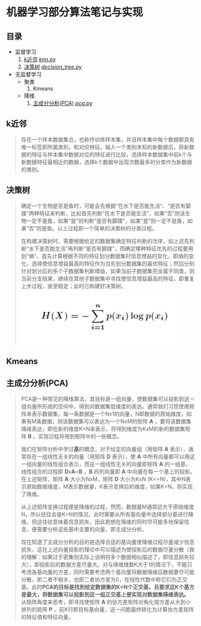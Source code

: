 # 机器学习部分算法笔记与实现
## 目录
- 监督学习
    1. [k近邻](https://github.com/HauWong/Machine_Learning_Practice#k%E8%BF%91%E9%82%BB) *[knn.py](https://github.com/HauWong/Machine_Learning_Practice/blob/master/py_files/knn.py)*
    2. [决策树](https://github.com/HauWong/Machine_Learning_Practice#%E5%86%B3%E7%AD%96%E6%A0%91) *[decision_tree.py](https://github.com/HauWong/Machine_Learning_Practice/blob/master/py_files/decision_tree.py)*
- 无监督学习
	- 聚类
	  1. Kmeans
	- 降维
	  1. [主成分分析(PCA)](https://github.com/HauWong/Machine_Learning_Practice#%E4%B8%BB%E6%88%90%E5%88%86%E5%88%86%E6%9E%90pca) *[pca.py](https://github.com/HauWong/Machine_Learning_Practice/blob/master/py_files/pca.py)*

## k近邻
> 存在一个样本数据集合，也称作训练样本集，并且样本集中每个数据都具有唯一标签即所属类别，和对应特征。输入一个类别未知的新数据后，将新数据的特征与样本集中数据对应的特征进行比较，选择样本数据集中前k个与新数据特征最相近的数据，选择k个数据中出现次数最多的分类作为新数据的类别。

## 决策树
> 确定一个生物是否是鱼时，可能会先根据“在水下是否能生活”、“是否有脚蹼”两种特征来判断，比如首先判断“在水下是否能生活”，如果“否”则该生物一定不是鱼，如果“是”则判断“是否有脚蹼”，如果“是”则一定不是鱼，如果“否”则是鱼。以上过程即一个简单的决策树的分类过程。   
> 
> 在构建决策树时，需要根据给定的数据集确定特征判断的次序，如上述先判断“水下是否能生活”再判断“是否有脚蹼”，而确定哪种特征优先的过程要用到“熵”。首先计算根据不同的特征划分数据集时信息增益的变化，即熵的变化，选择使信息增益最高的特征作为当先划分数据集的最优特征；然后分别针对划分后的多个子数据集判断增益，如果当前子数据集完全属于同类，则当前分支结束，继续在其他子数据集中寻找使信息增益最高的特征，即重复上步过程，直至稳定；此时已构建好决策树。
![熵计算公式](https://github.com/HauWong/Machine_Learning_Practice/blob/master/images/entropy.png)

## Kmeans
> 

## 主成分分析(PCA)
> PCA是一种常见的降维算法，其目标是一组向量，使数据集可以投影到这一组向量所形成的空间中，得到对数据集低维度的表达。通常我们习惯使用矩阵来表示数据集，每一条数据是一个Nx1的向量，N即数据的原始维度，如果有M条数据，则该数据集可以表达为一个NxM的矩阵 **A** ，要将该数据集降维表达，即在新的维度K<N来表示，将得到维度为KxM的新的数据集矩阵 **B** 。实现过程将用到矩阵中的一些概念。  
> 
> 我们在矩阵分析中学过**基**的概念，对于给定的向量组（用矩阵 **A** 表示），通常存在一组线性无关的向量（用矩阵 **D** 表示），使 **A** 中所有向量都可以用这一组向量的线性组合表示，而这一组线性无关的向量即矩阵 **A** 的一组基，线性组合的过程即 **D**x**A**=**B** ，**B** 的列向量即 **A** 中向量在每一个基上的投影。在上述矩阵，矩阵 **A** 大小为NxM，矩阵 **D** 大小为KxN (K<=N)，其中N表示原始数据维度，M表示数据量，K表示变换后的维度，如果K<N，则实现了降维。  
> 
> 从上述矩阵变换过程便是降维的过程，然而，数据量M通常远大于原始维度N，所以往往会是K=N的情况，此时需要从所有基向量中选择部分基进行降维，但这往往意味着信息损失，因此若想在降维的同时尽可能多地保留信息，便需要分析这些基中主要的向量，即主成分分析。  
> 
> 现在知道了主成分分析的目的是选择合适的基向量使降维过程尽量减少信息损失，这在上述向量投影的理论中可以描述为使投影后的数据尽量分散（我的理解：如果过于密集则实际上说明将多个数据相似描述了，即信息损失较大），即投影后的数据方差尽量大。对与降维维数K大于1的情况下，不能只考虑各基向量的方差，同时需要考虑两个基向量将数据降维后数据要尽可能分散，即二者不相关，也即二者协方差为0，在线性代数中称它们为正交基。此时**PCA的目标是找到给定数据集的K<N个正交基，且要求这K个基方差最大，将数据集可以投影到这一组正交基上便实现对数据集降维表达。** 从矩阵角度来思考，即寻找使矩阵 **A** 的协方差矩阵对角化按方差从大到小排列的矩阵 **P** ，前K行即目标基向量，这一问题最终转化为计算协方差矩阵的特征值和特征向量。